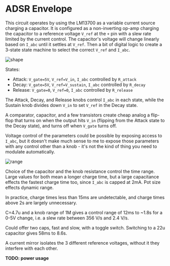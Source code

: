 # ADSR Envelope

This circuit operates by using the LM13700 as a variable current source charging
a capacitor. It is configured as a non-inverting op-amp charging the capacitor
to a reference voltage `V_ref` at the `+` pin with a slew rate limited by the current
control. The capacitor's voltage will change linearly based on `I_abc` until it settles
at `V_ref`. Then a bit of digital logic to create a 3-state state machine to select the
correct  `V_ref` and `I_abc`.

![shape](adsr.png)

States:

- Attack: `V_gate=5V`, `V_ref=V_in`, `I_abc` controlled by `R_attack`
- Decay: `V_gate=5V`, `V_ref=V_sustain`, `I_abc` controlled by `R_decay`
- Release: `V_gate=0`, `V_ref=0`, `I_abc` controlled by `R_release`

The Attack, Decay, and Release knobs control `I_abc` in each state,
while the Sustain knob divides down `V_in` to set `V_ref` in the
Decay state.

A comparator, capacitor, and a few transistors create cheap analog
a flip-flop that turns on when the output hits `V_in` (flipping from
the Attack state to the Decay state), and turns off when `V_gate`
turns off.

Voltage control of the parameters could be possible by exposing
access to `I_abc`, but it doesn't make much sense to me to expose
those parameters with any control other than a knob - it's not the
kind of thing you need to modulate automatically.

![range](range.png)

Choice of the capacitor and the knob resistance control the time
range. Large values for both mean a longer charge time, but a large
capacitance effects the fastest charge time too, since `I_abc` is
capped at 2mA. Pot size effects dynamic range.

In practice, charge times less than 15ms are undetectable, and charge times above 2s are largely unnecessary.

C=4.7u and a knob range of 1M gives a control range of 12ms to ~1.8s for a
0-5V change, i.e. a slew rate between 356 V/s and 2.4 V/s.

Could offer two caps, fast and slow, with a toggle switch. Switching to a 22u capacitor gives 58ms to 8.6s.

A current mirror isolates the 3 different reference voltages, without it they
interfere with each other.


**TODO: power usage** 
